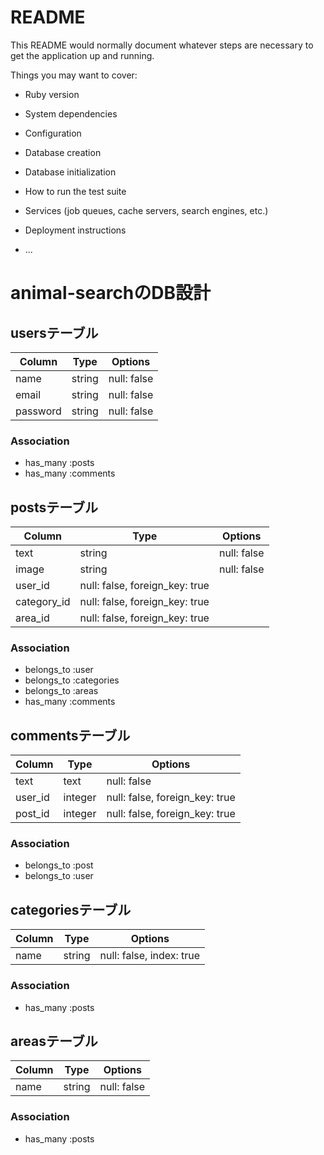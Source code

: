 # README

This README would normally document whatever steps are necessary to get the
application up and running.

Things you may want to cover:

* Ruby version

* System dependencies

* Configuration

* Database creation

* Database initialization

* How to run the test suite

* Services (job queues, cache servers, search engines, etc.)

* Deployment instructions

* ...

# animal-searchのDB設計

## usersテーブル
|Column|Type|Options|
|------|----|-------|
|name|string|null: false|
|email|string|null: false|
|password|string|null: false|
### Association
- has_many :posts
- has_many :comments

## postsテーブル
|Column|Type|Options|
|------|----|-------|
|text|string|null: false|
|image|string|null: false|
|user_id|null: false, foreign_key: true|
|category_id|null: false, foreign_key: true|
|area_id|null: false, foreign_key: true|
### Association
- belongs_to :user
- belongs_to :categories
- belongs_to :areas
- has_many :comments

## commentsテーブル
|Column|Type|Options|
|------|----|-------|
|text|text|null: false|
|user_id|integer|null: false, foreign_key: true|
|post_id|integer|null: false, foreign_key: true|
### Association
- belongs_to :post
- belongs_to :user

## categoriesテーブル
|Column|Type|Options|
|------|----|-------|
|name|string|null: false, index: true|
### Association
- has_many :posts

## areasテーブル
|Column|Type|Options|
|------|----|-------|
|name|string|null: false|
### Association
- has_many :posts
